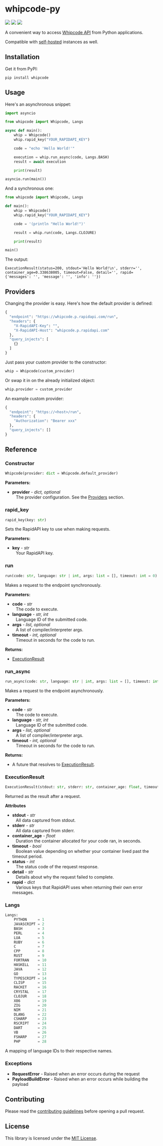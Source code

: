 # whipcode-py
![](https://img.shields.io/pypi/v/whipcode?style=flat&color=blue) ![](https://img.shields.io/pypi/l/whipcode?style=flat&color=blue) ![](https://img.shields.io/github/actions/workflow/status/whipcode-api/whipcode-py/python-tests.yml?label=tests)

A convenient way to access [Whipcode API](https://whipcode.app) from Python applications.

Compatible with [self-hosted](https://github.com/Whipcode-API/whipcode) instances as well.

## Installation
Get it from PyPI:
```
pip install whipcode
```

## Usage
Here's an asynchronous snippet:
```python
import asyncio

from whipcode import Whipcode, Langs

async def main():
    whip = Whipcode()
    whip.rapid_key("YOUR_RAPIDAPI_KEY")

    code = "echo 'Hello World!'"

    execution = whip.run_async(code, Langs.BASH)
    result = await execution

    print(result)

asyncio.run(main())
```
And a synchronous one:
```python
from whipcode import Whipcode, Langs

def main():
    whip = Whipcode()
    whip.rapid_key("YOUR_RAPIDAPI_KEY")

    code = '(println "Hello World!")'

    result = whip.run(code, Langs.CLOJURE)

    print(result)

main()
```
The output:
```
ExecutionResult(status=200, stdout='Hello World!\n', stderr='', container_age=0.338638005, timeout=False, detail='', rapid={'messages': '', 'message': '', 'info': ''})
```

## Providers
Changing the provider is easy. Here's how the default provider is defined:
```python
{
  "endpoint": "https://whipcode.p.rapidapi.com/run",
  "headers": {
    "X-RapidAPI-Key": "",
    "X-RapidAPI-Host": "whipcode.p.rapidapi.com"
  },
  "query_injects": [
    {}
  ]
}
```

Just pass your custom provider to the constructor:
```python
whip = Whipcode(custom_provider)
```

Or swap it in on the already initialized object:
```python
whip.provider = custom_provider
```

An example custom provider:
```python
{
  "endpoint": "https://<host>/run",
  "headers": {
    "Authorization": "Bearer xxx"
  },
  "query_injects": []
}
```

## Reference
### Constructor
```python
Whipcode(provider: dict = Whipcode.default_provider)
```
**Parameters:**
- **provider** - *dict, optional*\
  &nbsp;&nbsp;&nbsp;The provider configuration. See the [Providers](#providers) section.

### rapid_key
```python
rapid_key(key: str)
```
Sets the RapidAPI key to use when making requests.

**Parameters:**
- **key** - *str*\
  &nbsp;&nbsp;&nbsp;Your RapidAPI key.

### run
```python
run(code: str, language: str | int, args: list = [], timeout: int = 0) -> ExecutionResult
```
Makes a request to the endpoint synchronously.

**Parameters:**
- **code** - *str*\
  &nbsp;&nbsp;&nbsp;The code to execute.
- **language** - *str, int*\
  &nbsp;&nbsp;&nbsp;Language ID of the submitted code.
- **args** - *list, optional*\
  &nbsp;&nbsp;&nbsp;A list of compiler/interpreter args.
- **timeout** - *int, optional*\
  &nbsp;&nbsp;&nbsp;Timeout in seconds for the code to run.

**Returns:**
- [ExecutionResult](#executionresult)

### run_async
```python
run_async(code: str, language: str | int, args: list = [], timeout: int = 0) -> asyncio.Future
```
Makes a request to the endpoint asynchronously.

**Parameters:**
- **code** - *str*\
  &nbsp;&nbsp;&nbsp;The code to execute.
- **language** - *str, int*\
  &nbsp;&nbsp;&nbsp;Language ID of the submitted code.
- **args** - *list, optional*\
  &nbsp;&nbsp;&nbsp;A list of compiler/interpreter args.
- **timeout** - *int, optional*\
  &nbsp;&nbsp;&nbsp;Timeout in seconds for the code to run.

**Returns:**
- A future that resolves to [ExecutionResult](#executionresult).

### ExecutionResult
```python
ExecutionResult(stdout: str, stderr: str, container_age: float, timeout: bool, status: int, detail: str, rapid: dict = {})
```
Returned as the result after a request.

**Attributes**
- **stdout** - *str*\
  &nbsp;&nbsp;&nbsp;All data captured from stdout.
- **stderr** - *str*\
  &nbsp;&nbsp;&nbsp;All data captured from stderr.
- **container_age** - *float*\
  &nbsp;&nbsp;&nbsp;Duration the container allocated for your code ran, in seconds.
- **timeout** - *bool*\
  &nbsp;&nbsp;&nbsp;Boolean value depending on whether your container lived past the timeout period.
- **status** - *int*\
  &nbsp;&nbsp;&nbsp;The status code of the request response.
- **detail** - *str*\
  &nbsp;&nbsp;&nbsp;Details about why the request failed to complete.
- **rapid** - *dict*\
  &nbsp;&nbsp;&nbsp;Various keys that RapidAPI uses when returning their own error messages.

### Langs
```python
Langs:
    PYTHON     = 1
    JAVASCRIPT = 2
    BASH       = 3
    PERL       = 4
    LUA        = 5
    RUBY       = 6
    C          = 7
    CPP        = 8
    RUST       = 9
    FORTRAN    = 10
    HASKELL    = 11
    JAVA       = 12
    GO         = 13
    TYPESCRIPT = 14
    CLISP      = 15
    RACKET     = 16
    CRYSTAL    = 17
    CLOJUR     = 18
    X86        = 19
    ZIG        = 20
    NIM        = 21
    DLANG      = 22
    CSHARP     = 23
    RSCRIPT    = 24
    DART       = 25
    VB         = 26
    FSHARP     = 27
    PHP        = 28
```
A mapping of language IDs to their respective names.

### Exceptions
- **RequestError** - Raised when an error occurs during the request
- **PayloadBuildError** - Raised when an error occurs while building the payload

## Contributing
Please read the [contributing guidelines](https://github.com/Whipcode-API/whipcode-py/blob/main/.github/CONTRIBUTING.md) before opening a pull request.

## License
This library is licensed under the [MIT License](https://github.com/Whipcode-API/whipcode-py/blob/main/LICENSE).
